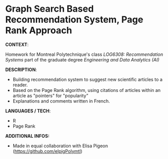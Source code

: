 # Graph Search Based Recommendation System, Page Rank Approach

**CONTEXT**:

Homework for Montreal Polytechnique's class *LOG6308: Recommendation Systems* part of the graduate degree *Engineering and Data Analytics (AI)*

**DESCRIPTION**:
- Building recommendation system to suggest new scientific articles to a reader.
- Based on the Page Rank algorithm, using citations of articles within an article as "pointers" for "popularity"
- Explanations and comments written in French.

**LANGUAGES / TECH**: 
- R
- Page Rank


**ADDITIONAL INFOS:**
- Made in equal collaboration with Elisa Pigeon (https://github.com/elpigPolymtl)
